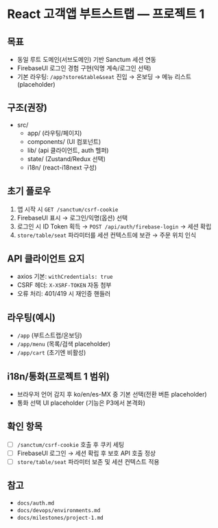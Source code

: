 # React 고객앱 부트스트랩 — 프로젝트 1

## 목표
- 동일 루트 도메인(서브도메인) 기반 Sanctum 세션 연동
- FirebaseUI 로그인 경험 구현(익명 계속/로그인 선택)
- 기본 라우팅: `/app?store&table&seat` 진입 → 온보딩 → 메뉴 리스트(placeholder)

## 구조(권장)
- src/
  - app/ (라우팅/페이지)
  - components/ (UI 컴포넌트)
  - lib/ (api 클라이언트, auth 헬퍼)
  - state/ (Zustand/Redux 선택)
  - i18n/ (react-i18next 구성)

## 초기 플로우
1) 앱 시작 시 `GET /sanctum/csrf-cookie`
2) FirebaseUI 표시 → 로그인/익명(옵션) 선택
3) 로그인 시 ID Token 획득 → `POST /api/auth/firebase-login` → 세션 확립
4) `store/table/seat` 파라미터를 세션 컨텍스트에 보관 → 주문 위치 인식

## API 클라이언트 요지
- axios 기본: `withCredentials: true`
- CSRF 헤더: `X-XSRF-TOKEN` 자동 첨부
- 오류 처리: 401/419 시 재인증 핸들러

## 라우팅(예시)
- `/app` (부트스트랩/온보딩)
- `/app/menu` (목록/검색 placeholder)
- `/app/cart` (초기엔 비활성)

## i18n/통화(프로젝트 1 범위)
- 브라우저 언어 감지 후 ko/en/es-MX 중 기본 선택(전환 버튼 placeholder)
- 통화 선택 UI placeholder (기능은 P3에서 본격화)

## 확인 항목
- [ ] `/sanctum/csrf-cookie` 호출 후 쿠키 세팅
- [ ] FirebaseUI 로그인 → 세션 확립 후 보호 API 호출 정상
- [ ] `store/table/seat` 파라미터 보존 및 세션 컨텍스트 적용

## 참고
- `docs/auth.md`
- `docs/devops/environments.md`
- `docs/milestones/project-1.md`

